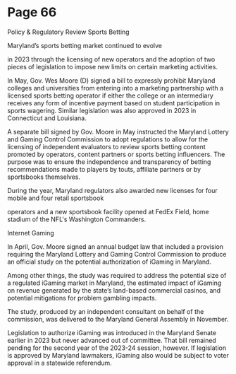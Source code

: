 # Page 66

Policy & Regulatory Review
Sports Betting

Maryland’s sports betting market continued to evolve

in 2023 through the licensing of new operators and the
adoption of two pieces of legislation to impose new limits
on certain marketing activities.

In May, Gov. Wes Moore (D) signed a bill to expressly
prohibit Maryland colleges and universities from entering
into a marketing partnership with a licensed sports
betting operator if either the college or an intermediary
receives any form of incentive payment based on student
participation in sports wagering. Similar legislation was
also approved in 2023 in Connecticut and Louisiana.

A separate bill signed by Gov. Moore in May instructed
the Maryland Lottery and Gaming Control Commission to
adopt regulations to allow for the licensing of independent
evaluators to review sports betting content promoted by
operators, content partners or sports betting influencers.
The purpose was to ensure the independence and
transparency of betting recommendations made to players
by touts, affiliate partners or by sportsbooks themselves.

During the year, Maryland regulators also awarded
new licenses for four mobile and four retail sportsbook

operators and a new sportsbook facility opened at
FedEx Field, home stadium of the NFL's Washington
Commanders.

Internet Gaming

In April, Gov. Moore signed an annual budget law that
included a provision requiring the Maryland Lottery and
Gaming Control Commission to produce an official study
on the potential authorization of iGaming in Maryland.

Among other things, the study was required to address the
potential size of a regulated iGaming market in Maryland,
the estimated impact of iGaming on revenue generated by
the state’s land-based commercial casinos, and potential
mitigations for problem gambling impacts.

The study, produced by an independent consultant on
behalf of the commission, was delivered to the Maryland
General Assembly in November.

Legislation to authorize iGaming was introduced in the
Maryland Senate earlier in 2023 but never advanced out
of committee. That bill remained pending for the second
year of the 2023-24 session, however. If legislation is
approved by Maryland lawmakers, iGaming also would be
subject to voter approval in a statewide referendum.

